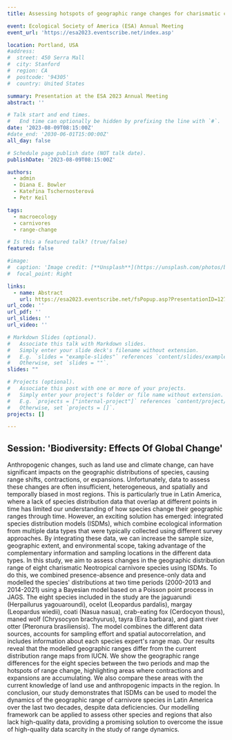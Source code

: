 ```yaml
---
title: Assessing hotspots of geographic range changes for charismatic carnivores in the Neotropics using Integrated Species Distribution Models (ISDM)

event: Ecological Society of America (ESA) Annual Meeting
event_url: 'https://esa2023.eventscribe.net/index.asp'

location: Portland, USA
#address:
#  street: 450 Serra Mall
#  city: Stanford
#  region: CA
#  postcode: '94305'
#  country: United States

summary: Presentation at the ESA 2023 Annual Meeting
abstract: ''

# Talk start and end times.
#   End time can optionally be hidden by prefixing the line with `#`.
date: '2023-08-09T08:15:00Z'
#date_end: '2030-06-01T15:00:00Z'
all_day: false

# Schedule page publish date (NOT talk date).
publishDate: '2023-08-09T08:15:00Z'

authors:
  - admin
  - Diana E. Bowler
  - Kateřina Tschernosterová
  - Petr Keil

tags:
  - macroecology
  - carnivores
  - range-change

# Is this a featured talk? (true/false)
featured: false

#image:
#  caption: 'Image credit: [**Unsplash**](https://unsplash.com/photos/bzdhc5b3Bxs)'
#  focal_point: Right

links:
  - name: Abstract
    url: https://esa2023.eventscribe.net/fsPopup.asp?PresentationID=1276990&query=grattarola&Mode=presInfo
url_code: ''
url_pdf: ''
url_slides: ''
url_video: ''

# Markdown Slides (optional).
#   Associate this talk with Markdown slides.
#   Simply enter your slide deck's filename without extension.
#   E.g. `slides = "example-slides"` references `content/slides/example-slides.md`.
#   Otherwise, set `slides = ""`.
slides: ""

# Projects (optional).
#   Associate this post with one or more of your projects.
#   Simply enter your project's folder or file name without extension.
#   E.g. `projects = ["internal-project"]` references `content/project/deep-learning/index.md`.
#   Otherwise, set `projects = []`.
projects: []

---
```


## Session: 'Biodiversity: Effects Of Global Change'

Anthropogenic changes, such as land use and climate change, can have significant impacts on the geographic distributions of species, causing range shifts, contractions, or expansions. Unfortunately, data to assess these changes are often insufficient, heterogeneous, and spatially and temporally biased in most regions. This is particularly true in Latin America, where a lack of species distribution data that overlap at different points in time has limited our understanding of how species change their geographic ranges through time. However, an exciting solution has emerged: integrated species distribution models (ISDMs), which combine ecological information from multiple data types that were typically collected using different survey approaches. By integrating these data, we can increase the sample size, geographic extent, and environmental scope, taking advantage of the complementary information and sampling locations in the different data types. In this study, we aim to assess changes in the geographic distribution range of eight charismatic Neotropical carnivore species using ISDMs. To do this, we combined presence-absence and presence-only data and modelled the species' distributions at two time periods (2000-2013 and 2014-2021) using a Bayesian model based on a Poisson point process in JAGS. The eight species included in the study are the jaguarundi (Herpailurus yagouaroundi), ocelot (Leopardus pardalis), margay (Leopardus wiedii), coati (Nasua nasua), crab-eating fox (Cerdocyon thous), maned wolf (Chrysocyon brachyurus), tayra (Eira barbara), and giant river otter (Pteronura brasiliensis). The model combines the different data sources, accounts for sampling effort and spatial autocorrelation, and includes information about each species expert's range map. Our results reveal that the modelled geographic ranges differ from the current distribution range maps from IUCN. We show the geographic range differences for the eight species between the two periods and map the hotspots of range change, highlighting areas where contractions and expansions are accumulating. We also compare these areas with the current knowledge of land use and anthropogenic impacts in the region. In conclusion, our study demonstrates that ISDMs can be used to model the dynamics of the geographic range of carnivore species in Latin America over the last two decades, despite data deficiencies. Our modelling framework can be applied to assess other species and regions that also lack high-quality data, providing a promising solution to overcome the issue of high-quality data scarcity in the study of range dynamics.

